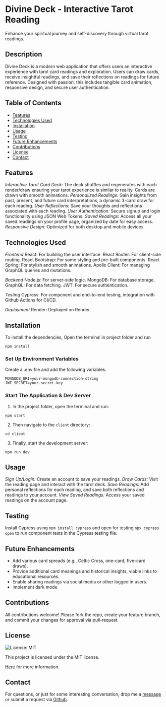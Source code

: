 # Divine Deck - Interactive Tarot Reading

Enhance your spiritual journey and self-discovery through virtual tarot readings.

## Description

Divine Deck is a modern web application that offers users an interactive experience with tarot card readings and exploration. Users can draw cards, receive insightful readings, and save their reflections on readings for future reference. Designed with passion, this includes tangible card animation, responsive design, and secure user authentication.

## Table of Contents
- [Features](#features)
- [Technologies Used](#technologies-used)
- [Installation](#installation)
- [Usage](#usage)
- [Testing](#testing)
- [Future Enhancements](#future-enhancements)
- [Contributions](#contributions)
- [License](#license)
- [Contact](#contact)

## Features

_Interactive Tarot Card Deck:_ The deck shuffles and regenerates with each render/draw ensuring your tarot experience is similar to reality. Cards are drawn with smooth animations.
_Personalized Readings:_ Gain insights from past, present, and future card interpretations, a dynamic 3-card draw for each reading.
_User Reflections:_ Save your thoughts and reflections associated with each reading.
_User Authentication:_ Secure signup and login functionality using JSON Web Tokens.
_Saved Readings:_ Access all your saved readings on your profile page, organized by date for easy access.
_Responsive Design:_ Optimized for both desktop and mobile devices.

## Technologies Used

_Frontend_
React: For building the user interface.
React Router: For client-side routing.
React Bootstrap: For some styling and pre-built components.
React Spring: For stylish and smooth animations.
Apollo Client: For managing GraphQL queries and mutations.

_Backend_
Node.js: For server-side logic.
MongoDB: For database storage.
GraphQL: For data fetching.
JWT: For secure authentication.

_Testing_
Cypress: For component and end-to-end testing, integration with Github Actions for CI/CD.

_Deployment_
Render: Deployed on Render.

## Installation

To install the dependencies, Open the terminal in project folder and run

```
npm install
```

### Set Up Environment Variables
Create a .env file and add the following variables:
```
MONGODB_URI=your-mongodb-connection-string
JWT_SECRET=your-secret-key
```

### Start The Application & Dev Server

1. In the project folder, open the terminal and run:

```
npm start
```

2. Then navigate to the `client` directory:

```
cd client
```

3. Finally, start the development server:

```
npm run dev
```

## Usage

_Sign Up/Login:_ Create an account to save your readings.
_Draw Cards:_ Visit the reading page and interact with the tarot deck.
_Save Readings:_ Add personal reflections for each reading, and save both reflections and readings to your account.
_View Saved Readings:_ Access your saved readings on the account page.

## Testing

Install Cypress using ```npm install cypress``` and open for testing ```npx cypress open``` to run component tests in the Cypress testing file.

## Future Enhancements

- Add various card spreads (e.g., Celtic Cross, one-card, five-card draws).
- Provide additional card meanings and historical insights, viable links to educational resources.
- Enable sharing readings via social media or other logged in users.
- Implement dark mode

## Contributions

All contributions welcome! Please fork the repo, create your feature branch, and commit your changes for approval via pull-request.

## License
![License: MIT](https://img.shields.io/badge/License-MIT-yellow.svg)

This project is licensed under the MIT license.

[Here](https://opensource.org/licenses/MIT) for more information.

## Contact

For questions, or just for some interesting conversation, drop me a [message](mailto:stephenie2@me.com) or submit a request via [Github](https://github.com/iamthesaint).


